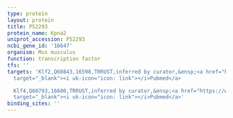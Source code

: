 ```yaml
---
type: protein
layout: protein
title: P52293
protein_name: Kpna2
uniprot_accession: P52293
ncbi_gene_id: '16647'
organism: Mus musculus
function: transcription factor
tfs: ''
targets: 'Klf2,Q60843,16598,TRRUST,inferred by curator,&ensp;<a href="https://www.ncbi.nlm.nih.gov/pubmed/?term=21664354%5Buid%5D"
  target="_blank"><i uk-icon="icon: link"></i>Pubmed</a>

  Klf4,Q60793,16600,TRRUST,inferred by curator,&ensp;<a href="https://www.ncbi.nlm.nih.gov/pubmed/?term=21664354%5Buid%5D"
  target="_blank"><i uk-icon="icon: link"></i>Pubmed</a>'
binding_sites: ''
---
```

